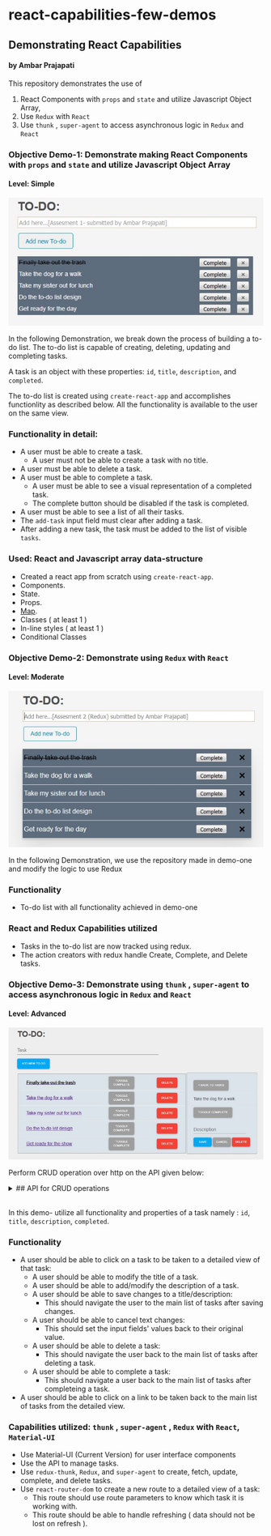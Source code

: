 # react-capabilities-few-demos
## Demonstrating React Capabilities
#### by Ambar Prajapati

This repository demonstrates the use of  
1. React Components with `props` and `state` and utilize Javascript Object Array, 
2. Use `Redux` with `React`
3. Use `thunk` , `super-agent` to access asynchronous logic in `Redux` and `React`


### Objective Demo-1: Demonstrate making React Components with `props` and `state` and utilize Javascript Object Array
#### Level: Simple
<img src="https://github.com/ambarprajapati/react-capabilities-few-demos/blob/master/image1.jpg" />

In the following Demonstration, we break down the process of building a to-do list. The to-do list is capable of creating, deleting, updating and completing tasks. 

A task is an object with these properties: `id`, `title`, `description`, and `completed`.

The to-do list is created  using `create-react-app` and accomplishes functionlity as described below. All the functionality is available to the user on the same view.

### Functionality in detail:

* A user must be able to create a task.
  * A user must not be able to create a task with no title.
* A user must be able to delete a task.
* A user must be able to complete a task.
  * A user must be able to see a visual representation of a completed task.
  * The complete button should be disabled if the task is completed.
* A user must be able to see a list of all their tasks.
* The `add-task` input field must clear after adding a task.
* After adding a new task, the task must be added to the list of visible `tasks`.

### Used: React and Javascript array data-structure 

* Created a react app from scratch using `create-react-app`.
* Components.
* State.
* Props.
* <a href="https://developer.mozilla.org/en-US/docs/Web/JavaScript/Reference/Global_Objects/Array/map?v=example">Map</a>.
* Classes ( at least 1 )
* In-line styles ( at least 1 )
* Conditional Classes


### Objective Demo-2: Demonstrate using `Redux` with `React`
#### Level: Moderate

<img src="https://github.com/ambarprajapati/react-capabilities-few-demos/blob/master/image2.jpg" />

In the following Demonstration, we use the repository made in demo-one and modify the logic to use Redux 

### Functionality

* To-do list with all functionality achieved in demo-one

### React and Redux Capabilities utilized

* Tasks in the to-do list are now tracked using redux.
* The action creators with redux handle Create, Complete, and Delete tasks.

### Objective Demo-3: Demonstrate using `thunk` , `super-agent` to access asynchronous logic in `Redux` and `React`
#### Level: Advanced

<img src="https://github.com/ambarprajapati/react-capabilities-few-demos/blob/master/image3v3.jpg" />

Perform CRUD operation over http on the API given below:

<details>

<summary> ## API for CRUD operations </summary>

<br />

* GET - `https://practiceapi.devmountain.com/api/tasks`
  * Returns an array of all tasks.
* POST - `https://practiceapi.devmountain.com/api/tasks`
  * Creates a new task.
  * Requires a `title` property on the request body that equals a string.
  * Returns an array of all tasks.
* PATCH - `https://practiceapi.devmountain.com/api/tasks/:id`
  * Updates a task.
  * Requires an id parameter of the task you want to patch.
  * Requires a request body with a property or properties you want to update.
    * Valid properties: `title` - string, `description` - string, `completed` - boolean
  * Returns an array of all tasks.
* DELETE - `https://practiceapi.devmountain.com/api/tasks/:id`
  * Deletes a task.
  * Requires an id parameter of the task you want to delete.
  * Returns an array of all tasks.
* PUT - `https://practiceapi.devmountain.com/api/tasks/:id`
  * Marks a task as completed.
  * Requires an id parameter of the task you want to complete.
  * Returns an array of all tasks.

</details>

<br />

In this demo- utilize all functionality and properties of a task namely :  `id`, `title`, `description`, `completed`.



### Functionality

* A user should be able to click on a task to be taken to a detailed view of that task:
  * A user should be able to modify the title of a task.
  * A user should be able to add/modify the description of a task.
  * A user should be able to save changes to a title/description:
    * This should navigate the user to the main list of tasks after saving changes.
  * A user should be able to cancel text changes:
    * This should set the input fields' values back to their original value.
  * A user should be able to delete a task:
    * This should navigate the user back to the main list of tasks after deleting a task.
  * A user should be able to complete a task:
    * This should navigate a user back to the main list of tasks after completeing a task.
* A user should be able to click on a link to be taken back to the main list of tasks from the detailed view.


### Capabilities utilized: `thunk` , `super-agent` , `Redux` with `React`, `Material-UI`

* Use Material-UI (Current Version) for user interface components
* Use the API to manage tasks.
* Use `redux-thunk`, `Redux`, and `super-agent` to create, fetch, update, complete, and delete tasks.
* Use `react-router-dom` to create a new route to a detailed view of a task:
  * This route should use route parameters to know which task it is working with.
  * This route should be able to handle refreshing ( data should not be lost on refresh ).
